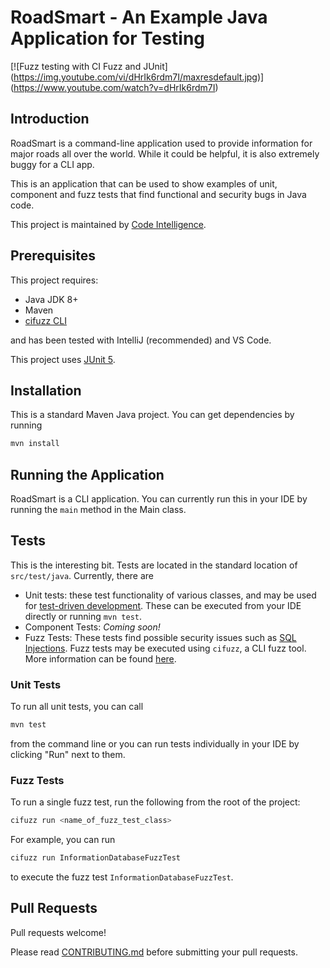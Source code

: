 # RoadSmart - An Example Java Application for Testing

[![Fuzz testing with CI Fuzz and JUnit]
(https://img.youtube.com/vi/dHrIk6rdm7I/maxresdefault.jpg)]
(https://www.youtube.com/watch?v=dHrIk6rdm7I)

## Introduction

RoadSmart is a command-line application used to provide information for major roads all over the world. While it could be helpful, it is also extremely buggy for a CLI app.

This is an application that can be used to show examples of unit, component and fuzz tests that find functional and security bugs in Java code.

This project is maintained by [Code Intelligence](https://code-intelligence).

## Prerequisites

This project requires:

- Java JDK 8+
- Maven
- [cifuzz CLI](https://github.com/CodeIntelligenceTesting/cifuzz#installation)

and has been tested with IntelliJ (recommended) and VS Code.

This project uses [JUnit 5](https://junit.org).

## Installation

This is a standard Maven Java project. You can get dependencies by running

```bash
mvn install
```

## Running the Application

RoadSmart is a CLI application. You can currently run this in your IDE by running the `main` method in the Main class.

## Tests

This is the interesting bit. Tests are located in the standard location of `src/test/java`. Currently, there are

- Unit tests: these test functionality of various classes, and may be used for [test-driven development](https://en.wikipedia.org/wiki/Test-driven_development). These can be executed from your IDE directly or running `mvn test`.
- Component Tests: _Coming soon!_
- Fuzz Tests: These tests find possible security issues such as [SQL Injections](https://www.code-intelligence.com/blog/sql-injections). Fuzz tests may be executed using `cifuzz`, a CLI fuzz tool. More information can be found [here](https://github.com/CodeIntelligenceTesting/cifuzz).

### Unit Tests

To run all unit tests, you can call
```bash
mvn test
```
from the command line or you can run tests individually in your IDE by clicking "Run" next to them.

### Fuzz Tests

To run a single fuzz test, run the following from the root of the project:

```bash
cifuzz run <name_of_fuzz_test_class>
```

For example, you can run
```bash
cifuzz run InformationDatabaseFuzzTest
```

to execute the fuzz test `InformationDatabaseFuzzTest`.

## Pull Requests

Pull requests welcome!

Please read [CONTRIBUTING.md](./CONTRIBUTING.md) before submitting your pull requests.